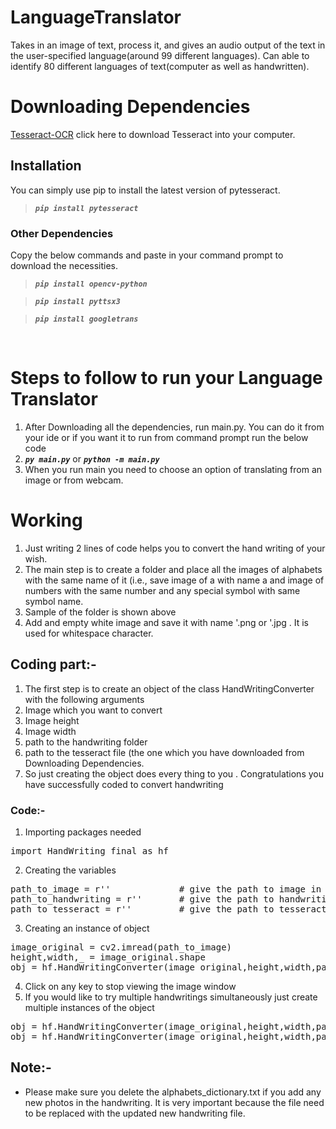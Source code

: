 # LanguageTranslator
Takes in an image of text, process it, and gives an audio output of the text in the user-specified language(around 99 different languages). Can able to identify 80 different languages of text(computer as well as handwritten).

# Downloading Dependencies
[Tesseract-OCR](https://digi.bib.uni-mannheim.de/tesseract/tesseract-ocr-w64-setup-v5.1.0.20220510.exe) click here to download Tesseract into your computer.
## Installation 
You can  simply use pip to install the latest version of pytesseract.

> ***`pip install pytesseract`***

### Other Dependencies
Copy the below commands and paste in your command prompt to download the necessities.

> ***`pip install opencv-python`***

> ***`pip install pyttsx3`***

> ***`pip install googletrans`***

<br>

# Steps to follow to run your Language Translator

1. After Downloading all the dependencies, run main.py. You can do it from your ide or if you want it to run from command prompt run the below code
2. ***`py main.py`*** or ***`python -m main.py`***
3. When you run main you need to choose an option of translating from an image or from webcam.

# Working

1. Just writing 2 lines of code helps you to convert the hand writing of your wish.
2. The main step is to create a folder and place all the images of alphabets with the same name of it (i.e., save image of a with name a and image of numbers with the same number and any special symbol with same symbol name.
3. Sample of the folder is shown above
4. Add and empty white image and save it with name '.png or '.jpg . It is used for whitespace character.

## Coding part:-

1. The first step is to create an object of the class HandWritingConverter with the following arguments
  1. Image which you want to convert
  2. Image height
  3. Image width
  4. path to the handwriting folder
  5. path to the tesseract file (the one which you have downloaded from Downloading Dependencies.
2. So just creating the object does every thing to you . Congratulations you have successfully coded to convert handwriting
### Code:-

1. Importing packages needed
<pre>
import HandWriting_final as hf
</pre>
2. Creating the variables
<pre>
path_to_image = r''             # give the path to image in ''
path_to_handwriting = r''       # give the path to handwriting in ''
path_to_tesseract = r''         # give the path to tesseract in ''
</pre>
3. Creating an instance of object
<pre>
image_original = cv2.imread(path_to_image)
height,width,_ = image_original.shape
obj = hf.HandWritingConverter(image_original,height,width,path_to_handwriting,path_to_tesseract)
</pre>
4. Click on any key to stop viewing the image window
5. If you would like to try multiple handwritings simultaneously just create multiple instances of the object
<pre>
obj = hf.HandWritingConverter(image_original,height,width,path_to_handwriting1,path_to_tesseract)
obj = hf.HandWritingConverter(image_original,height,width,path_to_handwriting2,path_to_tesseract)
</pre>

## Note:-

* Please make sure you delete the alphabets_dictionary.txt if you add any new photos in the handwriting. It is very important because the file need to be replaced with the updated new handwriting file. 
